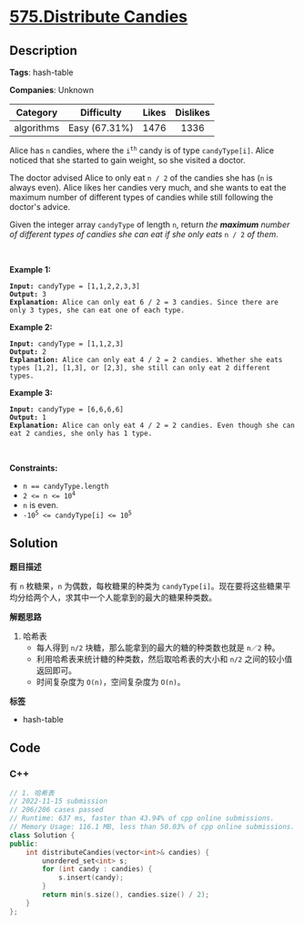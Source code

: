 # [575.Distribute Candies](https://leetcode.com/problems/distribute-candies/description/)

## Description

**Tags**: hash-table

**Companies**: Unknown

|  Category  |  Difficulty   | Likes | Dislikes |
| :--------: | :-----------: | :---: | :------: |
| algorithms | Easy (67.31%) | 1476  |   1336   |

<p>Alice has <code>n</code> candies, where the <code>i<sup>th</sup></code> candy is of type <code>candyType[i]</code>. Alice noticed that she started to gain weight, so she visited a doctor.</p>
<p>The doctor advised Alice to only eat <code>n / 2</code> of the candies she has (<code>n</code> is always even). Alice likes her candies very much, and she wants to eat the maximum number of different types of candies while still following the doctor&#39;s advice.</p>
<p>Given the integer array <code>candyType</code> of length <code>n</code>, return <em>the <strong>maximum</strong> number of different types of candies she can eat if she only eats </em><code>n / 2</code><em> of them</em>.</p>
<p>&nbsp;</p>
<p><strong class="example">Example 1:</strong></p>
<pre><code><strong>Input:</strong> candyType = [1,1,2,2,3,3]
<strong>Output:</strong> 3
<strong>Explanation:</strong> Alice can only eat 6 / 2 = 3 candies. Since there are only 3 types, she can eat one of each type.</code></pre>
<p><strong class="example">Example 2:</strong></p>
<pre><code><strong>Input:</strong> candyType = [1,1,2,3]
<strong>Output:</strong> 2
<strong>Explanation:</strong> Alice can only eat 4 / 2 = 2 candies. Whether she eats types [1,2], [1,3], or [2,3], she still can only eat 2 different types.</code></pre>
<p><strong class="example">Example 3:</strong></p>
<pre><code><strong>Input:</strong> candyType = [6,6,6,6]
<strong>Output:</strong> 1
<strong>Explanation:</strong> Alice can only eat 4 / 2 = 2 candies. Even though she can eat 2 candies, she only has 1 type.</code></pre>
<p>&nbsp;</p>
<p><strong>Constraints:</strong></p>
<ul>
  <li><code>n == candyType.length</code></li>
  <li><code>2 &lt;= n &lt;= 10<sup>4</sup></code></li>
  <li><code>n</code>&nbsp;is even.</li>
  <li><code>-10<sup>5</sup> &lt;= candyType[i] &lt;= 10<sup>5</sup></code></li>
</ul>

## Solution

**题目描述**

有 `n` 枚糖果，`n` 为偶数，每枚糖果的种类为 `candyType[i]`。现在要将这些糖果平均分给两个人，求其中一个人能拿到的最大的糖果种类数。

**解题思路**

1. 哈希表
   - 每人得到 `n/2` 块糖，那么能拿到的最大的糖的种类数也就是 `n／2` 种。
   - 利用哈希表来统计糖的种类数，然后取哈希表的大小和 `n/2` 之间的较小值返回即可。
   - 时间复杂度为 `O(n)`，空间复杂度为 `O(n)`。

**标签**

- hash-table

<!-- code start -->
## Code

### C++

```cpp
// 1. 哈希表
// 2022-11-15 submission
// 206/206 cases passed
// Runtime: 637 ms, faster than 43.94% of cpp online submissions.
// Memory Usage: 116.1 MB, less than 50.03% of cpp online submissions.
class Solution {
public:
    int distributeCandies(vector<int>& candies) {
        unordered_set<int> s;
        for (int candy : candies) {
            s.insert(candy);
        }
        return min(s.size(), candies.size() / 2);
    }
};
```

<!-- code end -->
